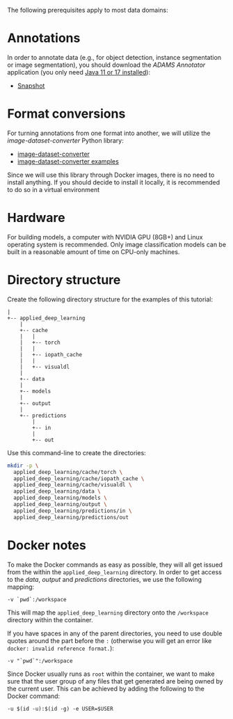 The following prerequisites apply to most data domains:

# Annotations
In order to annotate data (e.g., for object detection, instance segmentation or image segmentation), you should 
download the *ADAMS Annotator* application (you only need [Java 11 or 17 installed](https://adoptium.net/)):

  * [Snapshot](https://adams.cms.waikato.ac.nz/download/snapshot/)


# Format conversions
For turning annotations from one format into another, we will utilize the *image-dataset-converter* Python library: 

  * [image-dataset-converter](https://github.com/waikato-datamining/image-dataset-converter)
  * [image-dataset-converter examples](https://waikato-datamining.github.io/image-dataset-converter-examples/)

Since we will use this library through Docker images, there is no need to install anything.
If you should decide to install it locally, it is recommended to do so in a virtual environment


# Hardware
For building models, a computer with NVIDIA GPU (8GB+) and Linux operating system is recommended. Only 
image classification models can be built in a reasonable amount of time on CPU-only machines.


# Directory structure  
Create the following directory structure for the examples of this tutorial:
    
```
|
+-- applied_deep_learning
    |
    +-- cache
    |   |
    |   +-- torch
    |   |
    |   +-- iopath_cache
    |   |
    |   +-- visualdl
    |
    +-- data
    |
    +-- models
    |
    +-- output
    |
    +-- predictions
        |
        +-- in
        |
        +-- out
```

Use this command-line to create the directories:

```bash
mkdir -p \
  applied_deep_learning/cache/torch \
  applied_deep_learning/cache/iopath_cache \
  applied_deep_learning/cache/visualdl \
  applied_deep_learning/data \
  applied_deep_learning/models \
  applied_deep_learning/output \
  applied_deep_learning/predictions/in \
  applied_deep_learning/predictions/out
```


# Docker notes

To make the Docker commands as easy as possible, they will all get issued from the within
the `applied_deep_learning` directory. In order to get access to the *data*, *output* and 
*predictions* directories, we use the following mapping:

```
-v `pwd`:/workspace
```

This will map the `applied_deep_learning` directory onto the `/workspace` directory within
the container. 

If you have spaces in any of the parent directories, you need to use double quotes around
the part before the `:` (otherwise you will get an error like `docker: invalid reference format.`): 

```
-v "`pwd`":/workspace
```

Since Docker usually runs as `root` within the container, we want to make sure that the user
group of any files that get generated are being owned by the current user. This can be achieved
by adding the following to the Docker command:

```
-u $(id -u):$(id -g) -e USER=$USER
```
